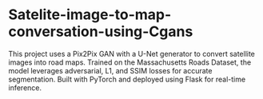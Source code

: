 # Satelite-image-to-map-conversation-using-Cgans
This project uses a Pix2Pix GAN with a U-Net generator to convert satellite images into road maps. Trained on the Massachusetts Roads Dataset, the model leverages adversarial, L1, and SSIM losses for accurate segmentation. Built with PyTorch and deployed using Flask for real-time inference.
